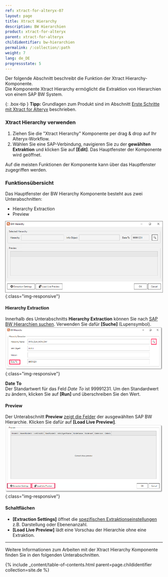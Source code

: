 ```yaml
---
ref: xtract-for-alteryx-07
layout: page
title: Xtract Hierarchy
description: BW Hierarchien
product: xtract-for-alteryx
parent: xtract-for-alteryx
childidentifier: bw-hierarchien
permalink: /:collection/:path
weight: 7
lang: de_DE
progressstate: 5
---
```

Der folgende Abschnitt beschreibt die Funktion der Xtract Hierarchy-Komponente. <br>
Die Komponente Xtract Hierarchy ermöglicht die Extraktion von Hierarchien von einem SAP BW System.

{: .box-tip }
**Tipp:** Grundlagen zum Produkt sind im Abschnitt [Erste Schritte mit Xtract for Alteryx](./erste-schritte) beschrieben.

### Xtract Hierarchy verwenden
1. Ziehen Sie die "Xtract Hierarchy" Komponente per drag & drop auf Ihr Alteryx-Workflow.
2. Wählen Sie eine SAP-Verbindung, navigieren Sie zu der **gewählten Extraktion** und klicken Sie auf **[Edit]**. Das Hauptfenster der Komponente wird geöffnet.

Auf die meisten Funktionen der Komponente kann über das Hauptfenster zugegriffen werden.

### Funktionsübersicht
Das Hauptfenster der BW Hierarchy Komponente besteht aus zwei Unterabschnitten:
- Hierarchy Extraction
- Preview

![Hierarchy Extractor](/img/content/xfa/xfa_hierarchy.png){:class="img-responsive"}

#### Hierarchy Extraction
Innerhalb des Unterabschnitts **Hierarchy Extraction** können Sie nach [SAP BW Hierarchien suchen](./bw-hierarchien/hierarchien-als-datenquelle-definieren). Verwenden Sie dafür **[Suche]** (Lupensymbol).
![Hierarchy Suche](/img/content/xfa/xfa_hierarchy_search.png){:class="img-responsive"}

**Date To**<br>
Der Standartwert für das Feld *Date To* ist 99991231. Um den Standardwert zu ändern, klicken Sie auf **[Run]** und überschreiben Sie den Wert. 

#### Preview
Der Unterabschnitt **Preview** [zeigt die Felder](./bw-hierarchien/hierarchien-als-datenquelle-definieren#echtzeitvorschau-der-ausgewählten-hierarchie-anzeigen) der ausgewählten SAP BW Hierarchie. Klicken Sie dafür auf **[Load Live Preview]**.
![Hierarchy preview](/img/content/xfa/xfa_hierarchy_buttons.png){:class="img-responsive"}

#### Schaltflächen
- **[Extraction Settings]** öffnet die [spezifischen Extraktionseinstellungen](./bw-hierarchien/hierarchie-extraktionseinstellungen) z.B. Darstellung oder Ebenenanzahl. <br>
- **[Load Live Preview]** lädt eine Vorschau der Hierarchie ohne eine Extraktion.

----

Weitere Informationen zum Arbeiten mit der Xtract Hierarchy Komponente finden Sie in den folgenden Unterabschnitten.

{% include _content/table-of-contents.html parent=page.childidentifier collection=site.de %}